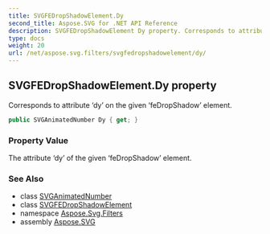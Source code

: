 ```yaml
---
title: SVGFEDropShadowElement.Dy
second_title: Aspose.SVG for .NET API Reference
description: SVGFEDropShadowElement Dy property. Corresponds to attribute dy on the given feDropShadow element
type: docs
weight: 20
url: /net/aspose.svg.filters/svgfedropshadowelement/dy/
---
```

## SVGFEDropShadowElement.Dy property

Corresponds to attribute ‘dy’ on the given ‘feDropShadow’ element.

```csharp
public SVGAnimatedNumber Dy { get; }
```

### Property Value

The attribute ‘dy’ of the given ‘feDropShadow’ element.

### See Also

* class [SVGAnimatedNumber](../../../aspose.svg.datatypes/svganimatednumber/)
* class [SVGFEDropShadowElement](../)
* namespace [Aspose.Svg.Filters](../../../aspose.svg.filters/)
* assembly [Aspose.SVG](../../../)
